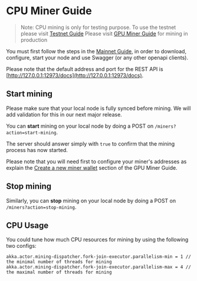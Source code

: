 # CPU Miner Guide

> Note: CPU mining is only for testing purpose. To use the testnet please visit [Testnet Guide](Testnet-Guide.md)
> Please visit [GPU Miner Guide](GPU-Miner-Guide.md) for mining in production

You must first follow the steps in the [Mainnet Guide](Mainnet-Guide.md), in order to download, configure, start your node and use Swagger (or any other openapi clients).

Please note that the default address and port for the REST API is [http://127.0.0.1:12973/docs](http://127.0.0.1:12973/docs).

## Start mining

Please make sure that your local node is fully synced before mining. We will add validation for this in our next major release.

You can **start** mining on your local node by doing a POST on `/miners?action=start-mining`.

The server should answer simply with `true` to confirm that the mining process has now started.

Please note that you will need first to configure your miner's addresses as explain the [Create a new miner wallet](GPU-Miner-Guide.md#create-a-new-miner-wallet) section of the GPU Miner Guide.

## Stop mining

Similarly, you can **stop** mining on your local node by doing a POST on `/miners?action=stop-mining`.

## CPU Usage

You could tune how much CPU resources for mining by using the following two configs:

    akka.actor.mining-dispatcher.fork-join-executor.parallelism-min = 1 // the minimal number of threads for mining
    akka.actor.mining-dispatcher.fork-join-executor.parallelism-max = 4 // the maximal number of threads for mining
